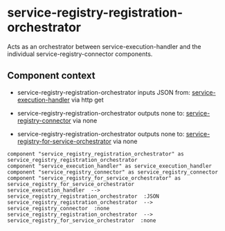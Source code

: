 
# service-registry-registration-orchestrator

Acts as an orchestrator between service-execution-handler and the individual service-registry-connector components.

## Component context

* service-registry-registration-orchestrator inputs JSON from: [service-execution-handler](./service-execution-handler.md) via http get

* service-registry-registration-orchestrator outputs none to: [service-registry-connector](./service-registry-connector.md) via none
* service-registry-registration-orchestrator outputs none to: [service-registry-for-service-orchestrator](./service-registry-for-service-orchestrator.md) via none

``` plantuml
component "service_registry_registration_orchestrator" as service_registry_registration_orchestrator
component "service_execution_handler" as service_execution_handler
component "service_registry_connector" as service_registry_connector
component "service_registry_for_service_orchestrator" as service_registry_for_service_orchestrator
service_execution_handler  -->  service_registry_registration_orchestrator  :JSON
service_registry_registration_orchestrator  -->  service_registry_connector  :none
service_registry_registration_orchestrator  -->  service_registry_for_service_orchestrator  :none

```